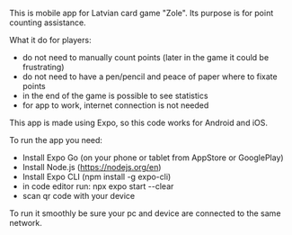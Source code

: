 This is mobile app for Latvian card game "Zole". Its purpose is for point counting assistance.

What it do for players:

- do not need to manually count points (later in the game it could be frustrating)
- do not need to have a pen/pencil and peace of paper where to fixate points
- in the end of the game is possible to see statistics
- for app to work, internet connection is not needed

This app is made using Expo, so this code works for Android and iOS.

To run the app you need:
- Install Expo Go (on your phone or tablet from AppStore or GooglePlay)
- Install Node.js (https://nodejs.org/en)
- Install Expo CLI (npm install -g expo-cli)
- in code editor run: npx expo start --clear 
- scan qr code with your device

To run it smoothly be sure your pc and device are connected to the same network.
